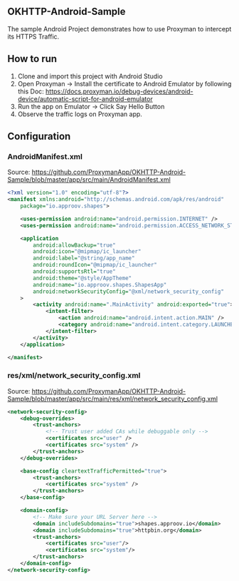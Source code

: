 ## OKHTTP-Android-Sample
The sample Android Project demonstrates how to use Proxyman to intercept its HTTPS Traffic.

## How to run
1. Clone and import this project with Android Studio
2. Open Proxyman -> Install the certificate to Android Emulator by following this Doc: https://docs.proxyman.io/debug-devices/android-device/automatic-script-for-android-emulator
3. Run the app on Emulator -> Click Say Hello Button
4. Observe the traffic logs on Proxyman app.

## Configuration
### AndroidManifest.xml
Source: https://github.com/ProxymanApp/OKHTTP-Android-Sample/blob/master/app/src/main/AndroidManifest.xml

```xml
<?xml version="1.0" encoding="utf-8"?>
<manifest xmlns:android="http://schemas.android.com/apk/res/android"
    package="io.approov.shapes">

    <uses-permission android:name="android.permission.INTERNET" />
    <uses-permission android:name="android.permission.ACCESS_NETWORK_STATE" />

    <application
        android:allowBackup="true"
        android:icon="@mipmap/ic_launcher"
        android:label="@string/app_name"
        android:roundIcon="@mipmap/ic_launcher"
        android:supportsRtl="true"
        android:theme="@style/AppTheme"
        android:name="io.approov.shapes.ShapesApp"
        android:networkSecurityConfig="@xml/network_security_config"
    >
        <activity android:name=".MainActivity" android:exported="true">
            <intent-filter>
                <action android:name="android.intent.action.MAIN" />
                <category android:name="android.intent.category.LAUNCHER" />
            </intent-filter>
        </activity>
    </application>

</manifest>
```
### res/xml/network_security_config.xml
Source: https://github.com/ProxymanApp/OKHTTP-Android-Sample/blob/master/app/src/main/res/xml/network_security_config.xml

```xml
<network-security-config>
    <debug-overrides>
        <trust-anchors>
            <!-- Trust user added CAs while debuggable only -->
            <certificates src="user" />
            <certificates src="system" />
        </trust-anchors>
    </debug-overrides>

    <base-config cleartextTrafficPermitted="true">
        <trust-anchors>
            <certificates src="system" />
        </trust-anchors>
    </base-config>

    <domain-config>
        <!-- Make sure your URL Server here -->
        <domain includeSubdomains="true">shapes.approov.io</domain>
        <domain includeSubdomains="true">httpbin.org</domain>
        <trust-anchors>
            <certificates src="user"/>
            <certificates src="system"/>
        </trust-anchors>
    </domain-config>
</network-security-config>
```
